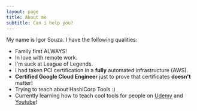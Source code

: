 ```yaml
---
layout: page
title: About me
subtitle: Can i help you?
---
```


My name is Igor Souza. I have the following qualities:

- Family first ALWAYS!
- In love with remote work.
- I'm suck at League of Legends.
- I had taken PCI certification in a **fully** automated infrastructure (AWS).
- **Certified Google Cloud Engineer** just to prove that certificates **doesn't** matter!
- Trying to teach about HashiCorp Tools :) 
- Currently learning how to teach cool tools for people on [Udemy](https://www.udemy.com/course/terraform-na-pratica/?referralCode=6DAB87D1325C238B4745) and [Youtube](https://www.youtube.com/channel/UC3yoPZJdjwOjrHWy_iEP08A)!  